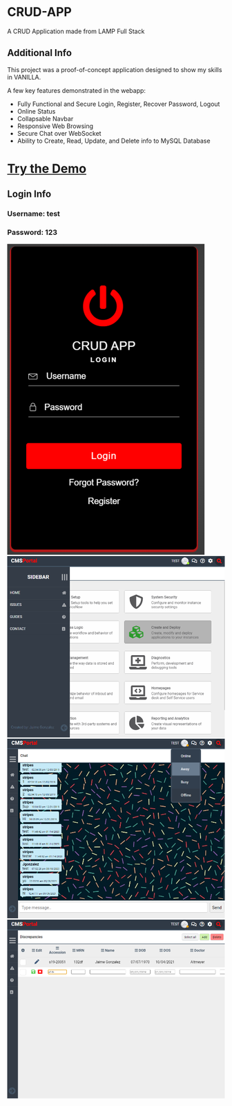 # CRUD-APP

A CRUD Application made from LAMP Full Stack

## Additional Info

This project was a proof-of-concept application designed to show my skills in VANILLA.

A few key features demonstrated in the webapp:

- Fully Functional and Secure Login, Register, Recover Password, Logout
- Online Status
- Collapsable Navbar
- Responsive Web Browsing
- Secure Chat over WebSocket
- Ability to Create, Read, Update, and Delete info to MySQL Database

# [Try the Demo](https://www.jaimegonzalezjr.com/Projects/crud/login.php)
## Login Info
### Username: test
### Password: 123

![Screenshot](https://github.com/lnsflive/CRUD-APP/blob/main/images/ss1.png)
![Screenshot](https://github.com/lnsflive/CRUD-APP/blob/main/images/ss2.png)
![Screenshot](https://github.com/lnsflive/CRUD-APP/blob/main/images/ss3.png)
![Screenshot](https://github.com/lnsflive/CRUD-APP/blob/main/images/ss4.png)
